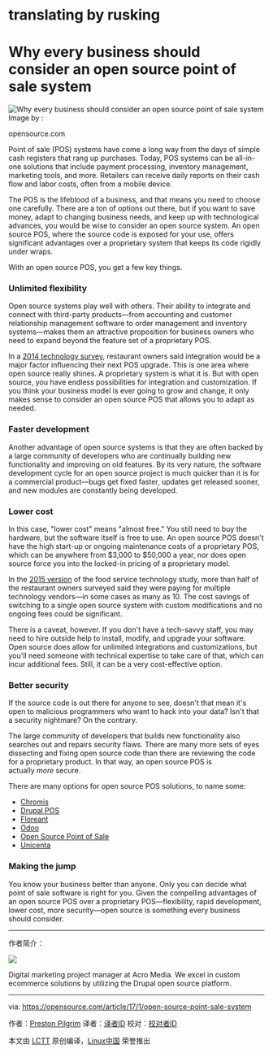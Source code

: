 # translating by rusking

Why every business should consider an open source point of sale system
============================================================
 ![Why every business should consider an open source point of sale system](https://opensource.com/sites/default/files/styles/image-full-size/public/images/business/BUS_lovemoneyglory2.png?itok=WxnzxyWP "Why every business should consider an open source point of sale system") 
Image by : 

opensource.com

Point of sale (POS) systems have come a long way from the days of simple cash registers that rang up purchases. Today, POS systems can be all-in-one solutions that include payment processing, inventory management, marketing tools, and more. Retailers can receive daily reports on their cash flow and labor costs, often from a mobile device.

The POS is the lifeblood of a business, and that means you need to choose one carefully. There are a ton of options out there, but if you want to save money, adapt to changing business needs, and keep up with technological advances, you would be wise to consider an open source system. An open source POS, where the source code is exposed for your use, offers significant advantages over a proprietary system that keeps its code rigidly under wraps.

With an open source POS, you get a few key things.

### Unlimited flexibility

Open source systems play well with others. Their ability to integrate and connect with third-party products—from accounting and customer relationship management software to order management and inventory systems—makes them an attractive proposition for business owners who need to expand beyond the feature set of a proprietary POS.

In a [2014 technology survey][7], restaurant owners said integration would be a major factor influencing their next POS upgrade. This is one area where open source really shines. A proprietary system is what it is. But with open source, you have endless possibilities for integration and customization. If you think your business model is ever going to grow and change, it only makes sense to consider an open source POS that allows you to adapt as needed.

### Faster development

Another advantage of open source systems is that they are often backed by a large community of developers who are continually building new functionality and improving on old features. By its very nature, the software development cycle for an open source project is much quicker than it is for a commercial product—bugs get fixed faster, updates get released sooner, and new modules are constantly being developed.

### Lower cost

In this case, "lower cost" means "almost free." You still need to buy the hardware, but the software itself is free to use. An open source POS doesn't have the high start-up or ongoing maintenance costs of a proprietary POS, which can be anywhere from $3,000 to $50,000 a year, nor does open source force you into the locked-in pricing of a proprietary model.

In the [2015 version][8] of the food service technology study, more than half of the restaurant owners surveyed said they were paying for multiple technology vendors—in some cases as many as 10\. The cost savings of switching to a single open source system with custom modifications and no ongoing fees could be significant.

There is a caveat, however. If you don't have a tech-savvy staff, you may need to hire outside help to install, modify, and upgrade your software. Open source does allow for unlimited integrations and customizations, but you'll need someone with technical expertise to take care of that, which can incur additional fees. Still, it can be a very cost-effective option.

### Better security

If the source code is out there for anyone to see, doesn't that mean it's open to malicious programmers who want to hack into your data? Isn't that a security nightmare? On the contrary.

The large community of developers that builds new functionality also searches out and repairs security flaws. There are many more sets of eyes dissecting and fixing open source code than there are reviewing the code for a proprietary product. In that way, an open source POS is actually _more_ secure.

There are many options for open source POS solutions, to name some:

*   [Chromis][1]
*   [Drupal POS][2]
*   [Floreant][3]
*   [Odoo][4]
*   [Open Source Point of Sale][5]
*   [Unicenta][6]

### Making the jump

You know your business better than anyone. Only you can decide what point of sale software is right for you. Given the compelling advantages of an open source POS over a proprietary POS—flexibility, rapid development, lower cost, more security—open source is something every business should consider.

--------------------------------------------------------------------------------

作者简介：

![](https://opensource.com/sites/default/files/styles/profile_pictures/public/pictures/preston-pilgrim-2016_0.jpg?itok=7fzNsTww)

Digital marketing project manager at Acro Media. We excel in custom ecommerce solutions by utilizing the Drupal open source platform.

--------------------------------------------------------------------------------

via: https://opensource.com/article/17/1/open-source-point-sale-system

作者：[Preston Pilgrim][a]
译者：[译者ID](https://github.com/译者ID)
校对：[校对者ID](https://github.com/校对者ID)

本文由 [LCTT](https://github.com/LCTT/TranslateProject) 原创编译，[Linux中国](https://linux.cn/) 荣誉推出

[a]:https://opensource.com/users/preston-pilgrim
[1]:http://chromis.co.uk/
[2]:https://www.acromediainc.com/drupal-pos
[3]:http://floreant.org/
[4]:https://www.odoo.com/
[5]:https://github.com/jekkos/opensourcepos
[6]:https://unicenta.com/
[7]:http://hospitalitytechnology.edgl.com/news/POS-Integration-Becoming-a--Must-Have-94389
[8]:https://pos.toasttab.com/restaurant-technology-industry-report/2015
